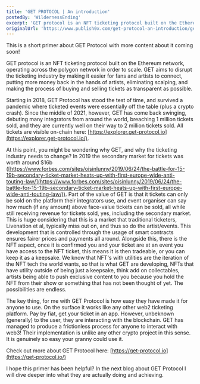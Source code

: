 ```yaml
---
title: 'GET PROTOCOL | An introduction'
postedBy: 'WildernessEnding'
excerpt: 'GET protocol is an NFT ticketing protocol built on the Ethereum network, operating across the polygon network in order to scale.'
originalUrl: 'https://www.publish0x.com/get-protocol-an-introduction/get-protocol-an-introduction-xooxglq'
---
```

This is a short primer about GET Protocol with more content about it coming soon!

GET protocol is an NFT ticketing protocol built on the Ethereum network, operating across the polygon network in order to scale. GET aims to disrupt the ticketing industry by making it easier for fans and artists to connect, putting more money back in the hands of artists, eliminating scalping, and making the process of buying and selling tickets as transparent as possible.  
  
Starting in 2018, GET Protocol has stood the test of time, and survived a pandemic where ticketed events were essentially off the table (plus a crypto crash). Since the middle of 2021, however, GET has come back swinging, debuting many integrators from around the world, breaching 1 million tickets sold, and they are currently well on their way to 2 million tickets sold. All tickets are visible on-chain here:  [https://explorer.get-protocol.io](https://explorer.get-protocol.io/).  
  
At this point, you might be wondering why GET, and why the ticketing industry needs to change? In 2019 the secondary market for tickets was worth around $16b ([https://www.forbes.com/sites/oisinlunny/2019/06/24/the-battle-for-15-19b-secondary-ticket-market-heats-up-with-first-europe-wide-anti-touting-law/](https://www.forbes.com/sites/oisinlunny/2019/06/24/the-battle-for-15-19b-secondary-ticket-market-heats-up-with-first-europe-wide-anti-touting-law/)). Part of the value of GET is that it tickets can only be sold on the platform their integrators use, and event organiser can say how much (if any amount) above face-value tickets can be sold, all while still receiving revenue for tickets sold, yes, including the secondary market. This is huge considering that this is a market that traditional ticketers, Livenation et al, typically miss out on, and thus so do the artist/events. This development that is controlled through the usage of smart contracts ensures fairer prices and payments all around. Alongside this, there is the NFT aspect, once it is confirmed you and your ticket are at an event you have access to the NFT ticket, this means it is then tradeable, or you can keep it as a keepsake. We know that NFT's with utilities are the iteration of the NFT tech the world wants, so that is what GET are developing, NFTs that have utility outside of being just a keepsake, think add on collectables, artists being able to push exclusive content to you because you hold the NFT from their show or something that has not been thought of yet. The possibilities are endless.  
  
The key thing, for me with GET Protocol is how easy they have made it for anyone to use. On the surface it works like any other web2 ticketing platform. Pay by fiat, get your ticket in an app. However, unbeknown (generally) to the user, they are interacting with the blockchain. GET has managed to produce a frictionless process for anyone to interact with web3! Their implementation is unlike any other crypto project in this sense. It is genuinely so easy your granny could use it.  
  
Check out more about GET Protocol here:  [https://get-protocol.io](https://get-protocol.io/)  
  
I hope this primer has been helpful? In the next blog about GET Protocol I will dive deeper into what they are actually doing and achieving.